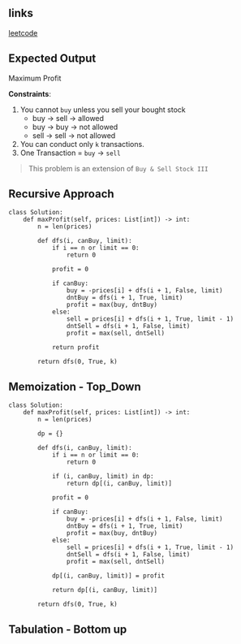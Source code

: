 ## links
[leetcode](https://leetcode.com/problems/best-time-to-buy-and-sell-stock-iv/)

## Expected Output
Maximum Profit

**Constraints**:
1. You cannot `buy` unless you sell your bought stock
    - buy -> sell -> allowed
    - buy -> buy -> not allowed
    - sell -> sell -> not allowed
2. You can conduct only `k` transactions.
3. One Transaction = `buy` -> `sell`

> This problem is an extension of `Buy & Sell Stock III`
## Recursive Approach

```
class Solution:
    def maxProfit(self, prices: List[int]) -> int:
        n = len(prices)

        def dfs(i, canBuy, limit):
            if i == n or limit == 0:
                return 0
            
            profit = 0

            if canBuy:
                buy = -prices[i] + dfs(i + 1, False, limit)
                dntBuy = dfs(i + 1, True, limit)
                profit = max(buy, dntBuy)
            else:
                sell = prices[i] + dfs(i + 1, True, limit - 1)
                dntSell = dfs(i + 1, False, limit)
                profit = max(sell, dntSell)
            
            return profit
        
        return dfs(0, True, k)
```

## Memoization - Top_Down

```
class Solution:
    def maxProfit(self, prices: List[int]) -> int:
        n = len(prices)

        dp = {}

        def dfs(i, canBuy, limit):
            if i == n or limit == 0:
                return 0
            
            if (i, canBuy, limit) in dp:
                return dp[(i, canBuy, limit)]

            profit = 0

            if canBuy:
                buy = -prices[i] + dfs(i + 1, False, limit)
                dntBuy = dfs(i + 1, True, limit)
                profit = max(buy, dntBuy)
            else:
                sell = prices[i] + dfs(i + 1, True, limit - 1)
                dntSell = dfs(i + 1, False, limit)
                profit = max(sell, dntSell)
            
            dp[(i, canBuy, limit)] = profit

            return dp[(i, canBuy, limit)]
        
        return dfs(0, True, k)
```

## Tabulation - Bottom up

```

```